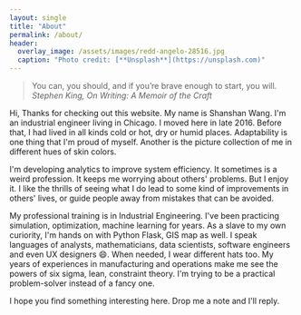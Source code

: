 ```yaml
---
layout: single
title: "About"
permalink: /about/
header:
  overlay_image: /assets/images/redd-angelo-28516.jpg
  caption: "Photo credit: [**Unsplash**](https://unsplash.com)"
---
```


> You can, you should, and if you’re brave enough to start, you will.
> <cite> Stephen King, On Writing: A Memoir of the Craft</cite>

Hi, Thanks for checking out this website. My name is Shanshan Wang. I'm an industrial engineer living in Chicago. I moved here in late 2016. Before that, I had lived in all kinds cold or hot, dry or humid places. Adaptability is one thing that I'm proud of myself. Another is the picture collection of me in different hues of skin colors.

I'm developing analytics to improve system efficiency. It sometimes is a weird profession. It keeps me worrying about others' problems. But I enjoy it. I like the thrills of seeing what I do lead to some kind of improvements in others' lives, or guide people away from mistakes that can be avoided.

My professional training is in Industrial Engineering. I've been practicing simulation, optimization, machine learning for years. As a slave to my own curiority, I'm hands on with Python Flask, GIS map as well. I speak languages of analysts, mathematicians, data scientists, software engineers and even UX designers :smile:. When needed, I wear different hats too. My years of experiences in manufacturing and operations make me see the powers of six sigma, lean, constraint theory. I'm trying to be a practical problem-solver instead of a fancy one. 

I hope you find something interesting here. Drop me a note and I'll reply.

